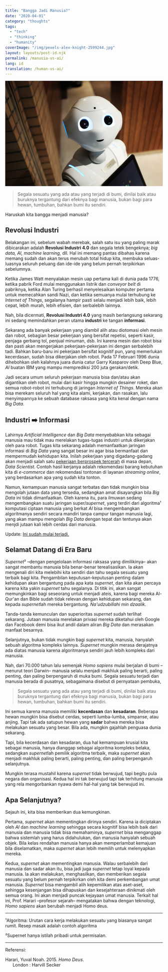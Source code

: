 ```yaml
---
title: "Bangga Jadi Manusia?"
date: "2020-04-01"
category: "thoughts"
tags:
  - "tech"
  - "thinking"
  - "humanity"
coverImage: "/img/pexels-alex-knight-2599244.jpg"
layout: layouts/post-id.njk
permalink: /manusia-vs-ai/
lang: id
translation: /human-vs-ai/
---
```


![robot](/img/pexels-alex-knight-2599244.jpg)

> Segala sesuatu yang ada atau yang terjadi di bumi, dinilai baik atau buruknya tergantung dari efeknya bagi manusia, bukan bagi para hewan, tumbuhan, bahkan bumi itu sendiri.

Haruskah kita bangga menjadi manusia?

## Revolusi Industri

Belakangan ini, sebelum wabah merebak, salah satu isu yang paling marak dibicarakan adalah **Revolusi Industri 4.0** dan segala tetek bengeknya; _big data, AI, machine learning,_ dll. Hal ini memang pantas dibahas karena memang sudah dan akan terus merubah total hidup kita, membuka seluas-luasnya seluruh peluang dan ide-ide yang belum pernah terpikirkan sebelumnya.

Ketika James Watt menyalakan mesin uap pertama kali di dunia pada 1776, ketika pabrik Ford mulai menggunakan listrik dan _conveyor belt_ di pabriknya, ketika Alan Turing berhasil menyelesaikan komputer pertama untuk memecahkan sandi Nazi, dan ketika semuanya mulai terhubung ke _Internet of Things_, segalanya hampir pasti selalu menjadi lebih baik, lebih cepat, lebih murah, lebih efisien, dan serbalebih lainnya.

Nah, bila dicermati, **Revolusi Industri 4.0** yang masih berlangsung sekarang ini sedang memindahkan peran utama **industri** ke tangan **informasi**.

Sekarang ada banyak pekerjaan yang diambil alih atau diotomasi oleh mesin dan robot, sebagian besar pekerjaan yang bersifat repetisi, seperti kasir, penjaga gerbang tol, penjual minuman, dsb. Ini karena mesin dan robot bisa dan pasti akan mengerjakan pekerjaan-pekerjaan ini dengan serbalebih tadi. Bahkan baru-baru ini pekerjaan bersifat kognitif pun, yang memerlukan kecerdasan, sudah bisa dikerjakan oleh robot. Pada 17 Februari 1996 dunia dihebohkan oleh kalahnya juara dunia catur Garry Kasparov oleh Deep Blue, _AI_ buatan IBM yang mampu memprediksi 200 juta gerakan/detik.

Jadi secara umum seluruh pekerjaan manusia bisa dan/atau akan digantikan oleh robot, mulai dari kasir hingga mungkin desainer roket, dan semua robot-robot ini terhubung di jaringan _Internet of Things_. Mereka akan bisa merekam seluruh hal yang kita alami, kerjakan, dan rasakan, lalu menyimpannya ke sebuah database raksasa yang kita kenal dengan nama _Big Data_.

## Industri ➡️ Informasi

Lahirnya _Artificial Intelligence_ dan _Big Data_ menyebabkan kita sebagai manusia mau tidak mau merelakan tugas-tugas industri untuk dikerjakan oleh para robot. Tugas kita sekarang adalah memanfaatkan jaringan informasi di _Big Data_ yang sangat besar ini agar bisa bermanfaat dan mempermudah kehidupan kita. Inilah pekerjaan yang digadang-gadang akan menjadi salah satu [pekerjaan berprospek tercerah](https://becominghuman.ai/data-scientist-and-their-future-is-seen-bright-for-job-analysts-7b646864e14c) di masa depan, _Data Scientist_. Contoh hasil kerjanya adalah rekomendasi barang kebutuhan kita di _e-commerce_ dan rekomendasi tontonan di layanan _streaming online_, yang berdasarkan apa yang sudah kita tonton.

Namun, kemampuan manusia sangat terbatas dan tidak mungkin bisa mengolah jutaan data yang tersedia, sedangkan amat disayangkan bila _Big Data_ ini tidak dimanfaatkan. Oleh karena itu, para ilmuwan sedang mengembangkan suatu jaringan super/_supernet_, yang terdiri dari algoritma¹ komputasi ciptaan manusia yang berkat _AI_ bisa mengembangkan algoritmanya sendiri secara mandiri tanpa campur tangan manusia lagi, yang akan mampu mengolah _Big Data_ dengan tepat dan tentunya akan menjdi jutaan kali lebih cerdas dari manusia.

Update: [Ini sudah mulai terjadi.](https://www.infoworld.com/article/3596894/todays-data-science-roles-wont-exist-in-10-years.html)

## Selamat Datang di Era Baru

*Supernet*² –dengan pengelolaan informasi raksasa yang dimilikinya– akan sangat membantu manusia bila benar-benar terealisasikan. Ia akan mengenali diri kita melebihi kita sendiri dan tahu segala sesuatu yang terbaik bagi kita. Pengambilan keputusan-keputusan penting dalam kehidupan akan bergantung pada apa kata _supernet_, dan kita akan percaya karena kita yakin _supernet_ tahu segalanya. Di titik ini, akan sangat memungkinkan bagi seseorang untuk menjadi ateis, karena bagi mereka Al-Qur'an dan Bible sudah tidak relevan dengan kehidupan sekarang, dan kepada *supernet*lah mereka bergantung. _Na'udzubillahi min dzaalik_.

Tanda-tanda kemunculan dan superioritas _supernet_ sudah terlihat sekarang. Jutaan manusia merelakan privasi mereka diketahui oleh Google dan Facebook demi bisa ikut andil dalam aliran _Big Data_ dan merasakan manfaat besarnya.

Selanjutnya, bukan tidak mungkin bagi _supernet_ kita, manusia, hanyalah sebuah algoritma kompleks lainnya. _Supernet_ mungkin merasa derajatnya ada diatas manusia karena algoritmanya sendiri jauh lebih kompleks dari manusia.

Nah, dari 70.000 tahun lalu semenjak _Homo sapiens_ mulai berjalan di bumi –menurut teori Darwin– manusia selalu menjadi makhluk paling berarti, paling penting, dan paling berpengaruh di muka bumi. Segala sesuatu terjadi dan manusia berada di pusatnya, sebagaimana disebut di pernyataan pembuka,

> Segala sesuatu yang ada atau yang terjadi di bumi, dinilai baik atau buruknya tergantung dari efeknya bagi manusia, bukan bagi para hewan, tumbuhan, bahkan bumi itu sendiri.

Ini semua karena manusia memiliki **kecerdasan** dan **kesadaran**. Beberapa hewan mungkin bisa disebut cerdas, seperti lumba-lumba, simpanse, atau anjing. Tapi tak ada satupun hewan yang **sadar** bahwa mereka bisa melakukan sesuatu yang besar. Bila ada, mungkin gajahlah penguasa dunia sekarang.

Tapi, bila kecerdasan dan kesadaran, dua hal kemampuan krusial kita sebagai manusia, hanya dianggap sebagai algoritma kompleks belaka, sedangkan *supernet*lah pemilik algoritma terbaik, maka _supernet_ akan menjadi makhluk paling berarti, paling penting, dan paling berpengaruh selanjutnya.

Mungkin terasa mustahil karena _supernet_ tidak berwujud, tapi begitu pula negara dan organisasi. Kedua hal ini tak berwujud tapi tak terhitung manusia yang rela mengorbankan nyawa demi hal-hal yang tak berwujud ini.

## Apa Selanjutnya?

Sejauh ini, kita bisa memberikan dua kemungkinan.

Pertama, _supernet_ akan mementingkan dirinya sendiri. Karena ia diciptakan oleh _AI_ dan _machine learning_ sehingga secara kognitif bisa lebih baik dari manusia dan manusia tidak bisa memahaminya, _supernet_ bisa menganggap bahwa sistemlah yang harus didahulukan, dan manusia hanyalah sebuah objek. Bila kelas rendahan manusia hanya akan memperlambat kemajuan bila diselamatkan, maka _supernet_ akan lebih memilih untuk melenyapkan mereka.

Kedua, _supernet_ akan mementingkan manusia. Walau serbalebih dari manusia dan sadar akan itu, bisa jadi juga _supernet_ tetap loyal kepada manusia. Ia akan melakukan, menghasilkan, dan memberikan segala sesuatu yang belum pernah terpikirkan oleh kita demi perkembangan umat manusia. _Supernet_ bisa mengambil alih kepemilikan atas aset-aset, sehingga kesenjangan bisa dihapuskan dan kesejahteraan dinikmati oleh semua orang. Ini akan menjadi puncak kejayaan umat manusia. Terkait hal ini, Prof. Harari –profesor sejarah– mengatakan bahwa dengan teknologi, _Homo sapiens_ akan berubah menjadi Homo deus.

---

¹Algoritma: Urutan cara kerja melakukan sesuatu yang biasanya sangat rumit. Resep masak adalah contoh algoritma

²Supernet hanya istilah pribadi untuk permisalan.

---

Referensi:

Harari, Yuval Noah. 2015. _Homo Deus_.  
      London : Harvill Secker
